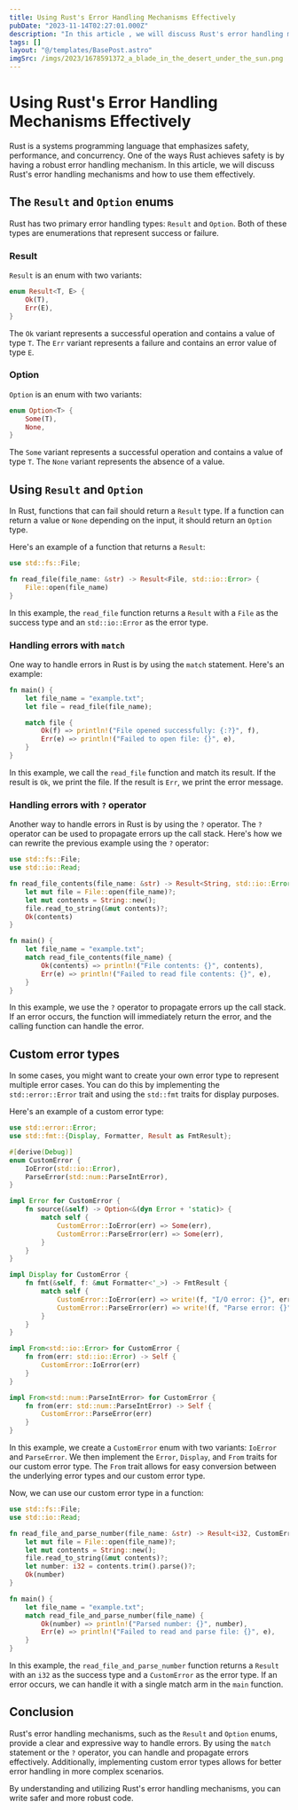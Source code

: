 ```yaml
---
title: Using Rust's Error Handling Mechanisms Effectively
pubDate: "2023-11-14T02:27:01.000Z"
description: "In this article , we will discuss Rust's error handling mechanisms and how to use them effectively"
tags: []
layout: "@/templates/BasePost.astro"
imgSrc: /imgs/2023/1678591372_a_blade_in_the_desert_under_the_sun.png
---
```

# Using Rust's Error Handling Mechanisms Effectively

Rust is a systems programming language that emphasizes safety, performance, and concurrency. One of the ways Rust achieves safety is by having a robust error handling mechanism. In this article, we will discuss Rust's error handling mechanisms and how to use them effectively.

## The `Result` and `Option` enums

Rust has two primary error handling types: `Result` and `Option`. Both of these types are enumerations that represent success or failure.

### Result

`Result` is an enum with two variants:

```rust
enum Result<T, E> {
    Ok(T),
    Err(E),
}
```

The `Ok` variant represents a successful operation and contains a value of type `T`. The `Err` variant represents a failure and contains an error value of type `E`.

### Option

`Option` is an enum with two variants:

```rust
enum Option<T> {
    Some(T),
    None,
}
```

The `Some` variant represents a successful operation and contains a value of type `T`. The `None` variant represents the absence of a value.

## Using `Result` and `Option`

In Rust, functions that can fail should return a `Result` type. If a function can return a value or `None` depending on the input, it should return an `Option` type.

Here's an example of a function that returns a `Result`:

```rust
use std::fs::File;

fn read_file(file_name: &str) -> Result<File, std::io::Error> {
    File::open(file_name)
}
```

In this example, the `read_file` function returns a `Result` with a `File` as the success type and an `std::io::Error` as the error type.

### Handling errors with `match`

One way to handle errors in Rust is by using the `match` statement. Here's an example:

```rust
fn main() {
    let file_name = "example.txt";
    let file = read_file(file_name);

    match file {
        Ok(f) => println!("File opened successfully: {:?}", f),
        Err(e) => println!("Failed to open file: {}", e),
    }
}
```

In this example, we call the `read_file` function and match its result. If the result is `Ok`, we print the file. If the result is `Err`, we print the error message.

### Handling errors with `?` operator

Another way to handle errors in Rust is by using the `?` operator. The `?` operator can be used to propagate errors up the call stack. Here's how we can rewrite the previous example using the `?` operator:

```rust
use std::fs::File;
use std::io::Read;

fn read_file_contents(file_name: &str) -> Result<String, std::io::Error> {
    let mut file = File::open(file_name)?;
    let mut contents = String::new();
    file.read_to_string(&mut contents)?;
    Ok(contents)
}

fn main() {
    let file_name = "example.txt";
    match read_file_contents(file_name) {
        Ok(contents) => println!("File contents: {}", contents),
        Err(e) => println!("Failed to read file contents: {}", e),
    }
}
```

In this example, we use the `?` operator to propagate errors up the call stack. If an error occurs, the function will immediately return the error, and the calling function can handle the error.

## Custom error types

In some cases, you might want to create your own error type to represent multiple error cases. You can do this by implementing the `std::error::Error` trait and using the `std::fmt` traits for display purposes.

Here's an example of a custom error type:

```rust
use std::error::Error;
use std::fmt::{Display, Formatter, Result as FmtResult};

#[derive(Debug)]
enum CustomError {
    IoError(std::io::Error),
    ParseError(std::num::ParseIntError),
}

impl Error for CustomError {
    fn source(&self) -> Option<&(dyn Error + 'static)> {
        match self {
            CustomError::IoError(err) => Some(err),
            CustomError::ParseError(err) => Some(err),
        }
    }
}

impl Display for CustomError {
    fn fmt(&self, f: &mut Formatter<'_>) -> FmtResult {
        match self {
            CustomError::IoError(err) => write!(f, "I/O error: {}", err),
            CustomError::ParseError(err) => write!(f, "Parse error: {}", err),
        }
    }
}

impl From<std::io::Error> for CustomError {
    fn from(err: std::io::Error) -> Self {
        CustomError::IoError(err)
    }
}

impl From<std::num::ParseIntError> for CustomError {
    fn from(err: std::num::ParseIntError) -> Self {
        CustomError::ParseError(err)
    }
}
```

In this example, we create a `CustomError` enum with two variants: `IoError` and `ParseError`. We then implement the `Error`, `Display`, and `From` traits for our custom error type. The `From` trait allows for easy conversion between the underlying error types and our custom error type.

Now, we can use our custom error type in a function:

```rust
use std::fs::File;
use std::io::Read;

fn read_file_and_parse_number(file_name: &str) -> Result<i32, CustomError> {
    let mut file = File::open(file_name)?;
    let mut contents = String::new();
    file.read_to_string(&mut contents)?;
    let number: i32 = contents.trim().parse()?;
    Ok(number)
}

fn main() {
    let file_name = "example.txt";
    match read_file_and_parse_number(file_name) {
        Ok(number) => println!("Parsed number: {}", number),
        Err(e) => println!("Failed to read and parse file: {}", e),
    }
}
```

In this example, the `read_file_and_parse_number` function returns a `Result` with an `i32` as the success type and a `CustomError` as the error type. If an error occurs, we can handle it with a single match arm in the `main` function.

## Conclusion

Rust's error handling mechanisms, such as the `Result` and `Option` enums, provide a clear and expressive way to handle errors. By using the `match` statement or the `?` operator, you can handle and propagate errors effectively. Additionally, implementing custom error types allows for better error handling in more complex scenarios.

By understanding and utilizing Rust's error handling mechanisms, you can write safer and more robust code.
